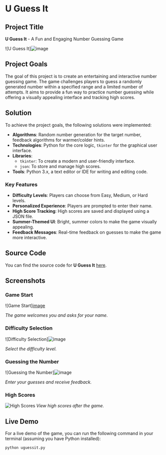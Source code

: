 # U Guess It

## Project Title
**U Guess It** - A Fun and Engaging Number Guessing Game

![U Guess It]![image](https://github.com/GetPeace9/UGuessIt/assets/156148067/ff4c67bd-27b4-420f-902b-fb3c420690bb)


## Project Goals
The goal of this project is to create an entertaining and interactive number guessing game. The game challenges players to guess a randomly generated number within a specified range and a limited number of attempts. It aims to provide a fun way to practice number guessing while offering a visually appealing interface and tracking high scores.

## Solution
To achieve the project goals, the following solutions were implemented:
- **Algorithms**: Random number generation for the target number, feedback algorithms for warmer/colder hints.
- **Technologies**: Python for the core logic, `tkinter` for the graphical user interface.
- **Libraries**: 
  - `tkinter`: To create a modern and user-friendly interface.
  - `json`: To store and manage high scores.
- **Tools**: Python 3.x, a text editor or IDE for writing and editing code.

### Key Features
- **Difficulty Levels**: Players can choose from Easy, Medium, or Hard levels.
- **Personalized Experience**: Players are prompted to enter their name.
- **High Score Tracking**: High scores are saved and displayed using a JSON file.
- **Summer-Themed UI**: Bright, summer colors to make the game visually appealing.
- **Feedback Messages**: Real-time feedback on guesses to make the game more interactive.

## Source Code
You can find the source code for **U Guess It** [here](./uguessit.py).

## Screenshots
### Game Start
![Game Start][image](https://github.com/GetPeace9/UGuessIt/assets/156148067/2af5fdd7-6621-4db5-a565-07b8d797cf2e)

*The game welcomes you and asks for your name.*

### Difficulty Selection
![Difficulty Selection]![image](https://github.com/GetPeace9/UGuessIt/assets/156148067/7f73387c-839f-45a7-8b5b-d983284ea074)

*Select the difficulty level.*

### Guessing the Number
![Guessing the Number]![image](https://github.com/GetPeace9/UGuessIt/assets/156148067/acc187e1-0dbe-46aa-8d44-dfe162261d45)

*Enter your guesses and receive feedback.*

### High Scores
![High Scores](./assets/high_scores.png)
*View high scores after the game.*

## Live Demo
For a live demo of the game, you can run the following command in your terminal (assuming you have Python installed):
```sh
python uguessit.py
